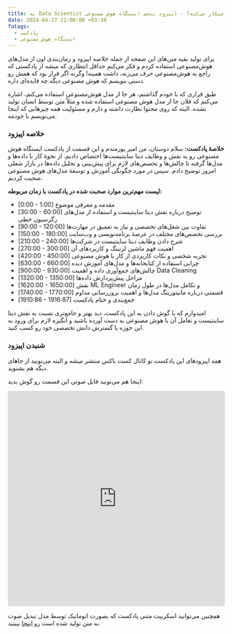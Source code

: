 ```yaml
---
title: یه Data Scientist چیکار می‌کنه؟ - اپیزود پنجم ایستگاه هوش مصنوعی
date: 2024-04-27 21:00:00 +03:30
fatags:
  - پادکست
  - ایستگاه_هوش_مصنوعی
---
```


برای تولید بقیه متن‌های این صفحه از جمله خلاصه اپیزود و زمان‌بندی اون از مدل‌های هوش‌مصنوعی استفاده کردم و فکر می‌کنم حداقل انتظاری که میشه از پادکستی که راجع به هوش‌مصنوعی حرف می‌زنه، داشت همینه! وگرنه اگر قرار بود که همش رو دستی بنویسم که هوش مصنوعی دیگه چه فایده‌ای داره. 

 طبق قراری که با خودم گذاشتم، هر جا از مدل هوش‌مصنوعی استفاده می‌کنم، اشاره می‌کنم که فلان جا از مدل‌ هوش مصنوعی استفاده شده و مثلاً متن توسط انسان تولید نشده. البته که روی محتوا نظارت داشته و دارم و مسئولیت همه چیزهایی که اینجا می‌نویسم با خودمه. 

### خلاصه اپیزود

**خلاصۀ پادکست:**
سلام دوستان، من امیر پورمندم و این قسمت از پادکست ایستگاه هوش مصنوعی رو به نقش و وظایف دیتا ساینتیست‌ها اختصاص دادیم. از نحوۀ کار با داده‌ها و مدل‌ها گرفته تا چالش‌ها و تخصص‌های لازم برای پیش‌بینی و تحلیل داده‌ها در بازار شغلی امروز توضیح دادم. سپس در مورد چگونگی آموزش و توسعۀ مدل‌های هوش مصنوعی صحبت کردیم.

**لیست مهم‌ترین موارد صحبت شده در پادکست با زمان مربوطه:**
- [0:00 - 1:00] مقدمه و معرفی موضوع
- [30:00 - 60:00] توضیح درباره نقش دیتا ساینتیست و استفاده از مدل‌های رگرسیون خطی
- [90:00 - 120:00] تفاوت بین شغل‌های تخصصی و نیاز به تعمیق در مهارت‌ها
- [150:00 - 180:00] بررسی تخصص‌های مختلف در عرصۀ برنامه‌نویسی و وب‌سایت
- [210:00 - 240:00] شرح دادن وظایف دیتا ساینتیست در شرکت‌ها
- [270:00 - 300:00] اهمیت فهم ماشین لرنینگ و کاربرد‌های آن
- [420:00 - 450:00] تجربه شخصی و نکات کاربردی از کار با هوش مصنوعی
- [630:00 - 660:00] چرایی استفاده از کتابخانه‌ها و مدل‌های آموزش دیده
- [900:00 - 930:00] چالش‌های جمع‌آوری داده و اهمیت Data Cleaning
- [1320:00 - 1350:00] مراحل پیش‌پردازش داده‌ها
- [1620:00 - 1650:00] نقش ML Engineer و تکامل مدل‌ها در طول زمان
- [1740:00 - 1770:00] قسمتی درباره مانیتورینگ مدل‌ها و اهمیت بروزرسانی مداوم
- [1910:86 - 1916:87] جمع‌بندی و ختام پادکست

امیدوارم که با گوش دادن به این پادکست، دید بهتر و جامع‌تری نسبت به نقش دیتا ساینتیست و تعامل آن با هوش مصنوعی به دست آورده باشید و انگیزه لازم برای ورود به این حوزه یا گسترش دانش تخصصی خود رو کسب کنید.

### شنیدن  اپیزود
همه اپیزودهای این پادکست تو کانال کست باکس منتشر میشه و البته می‌تونید از جاهای دیگه هم بشنوید. 

اینجا هم می‌تونید فایل صوتی این قسمت رو گوش بدید:


<iframe src="https://castbox.fm/app/castbox/player/id5618013/id696406474?v=8.22.11&autoplay=0" frameborder="0" width="100%" height="500"></iframe>

همچنین می‌توانید اسکریپت متنی پادکست که بصورت اتوماتیک توسط مدل تبدیل صوت به متن تولید شده است رو [اینجا](https://aprd.ir/transcripts/ai-station-e05/) ببینید. 
